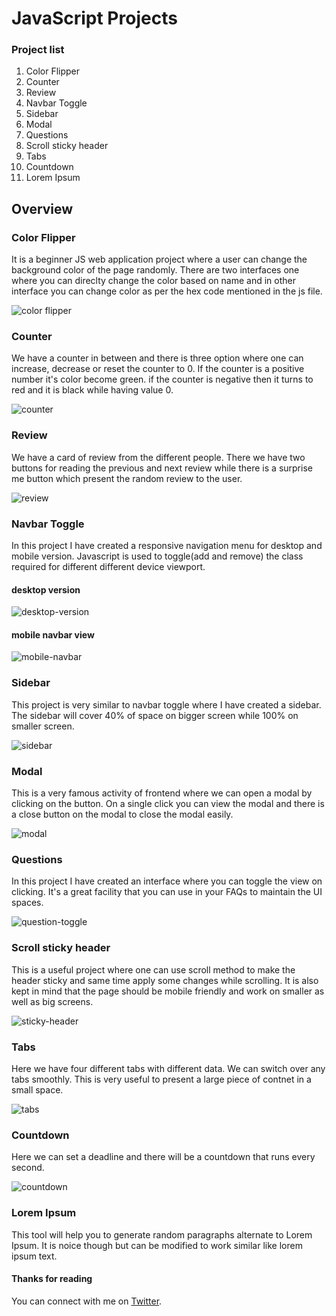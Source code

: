 # JavaScript Projects


### Project list
1. Color Flipper
2. Counter
3. Review
4. Navbar Toggle
5. Sidebar
6. Modal
7. Questions
8. Scroll sticky header
9. Tabs
10. Countdown
11. Lorem Ipsum



## Overview
### Color Flipper
It is a beginner JS web application project where a user can change the background color of the page randomly. There are two interfaces one where you can direclty change the color based on name and in other interface you can change color as per the hex code mentioned in the js file.

![color flipper](https://github.com/anubhavsinghgtm/JavaScript-Projects/blob/d695b0cb66d513c005c43525c6a70661eacb7df0/Color%20Flipper/screenshots/colorFlipper2.png)

### Counter
We have a counter in between and there is three option where one can increase, decrease or reset the counter to 0. If the counter is a positive number it's color become green. if the counter is negative then it turns to red and it is black while having value 0.

![counter](https://github.com/anubhavsinghgtm/JavaScript-Projects/blob/f7b092ab3a908896b7af931e892c02daaf873790/Counter/screenshots/counter.png)

### Review
We have a card of review from the different people. There we have two buttons for reading the previous and next review while there is a surprise me button which present the random review to the user.

![review](https://github.com/anubhavsinghgtm/JavaScript-Projects/blob/f7b092ab3a908896b7af931e892c02daaf873790/Reviews/screenshots/review.png)

### Navbar Toggle
In this project I have created a responsive navigation menu for desktop and mobile version. Javascript is used to toggle(add and remove) the class required for different different device viewport. 

#### desktop version
![desktop-version](https://github.com/anubhavsinghgtm/JavaScript-Projects/blob/df517dd020ac0a2b741e3ca1560bf30859a0613d/Navbar%20Toggle/Screenshots/desktop-version.png)

#### mobile navbar view
![mobile-navbar](https://github.com/anubhavsinghgtm/JavaScript-Projects/blob/df517dd020ac0a2b741e3ca1560bf30859a0613d/Navbar%20Toggle/Screenshots/mob-nav.png)


### Sidebar
This project is very similar to navbar toggle where I have created a sidebar. The sidebar will cover 40% of space on bigger screen while 100% on smaller screen.


![sidebar](https://github.com/anubhavsinghgtm/JavaScript-Projects/blob/3ba75e5773bedeefd79de622f718625a604a7500/Sidebar/Screenshot/sidebar.png)


### Modal
This is a very famous activity of frontend where we can open a modal by clicking on the button. On a single click you can view the modal and there is a close button on the modal to close the modal easily.

![modal](https://github.com/anubhavsinghgtm/JavaScript-Projects/blob/3735b6b481847d98f4af3fa84dfe994c71bfd4bf/Modal/Screenshot/modal.png)


### Questions
In this project I have created an interface where you can toggle the view on clicking. It's a great facility that you can use in your FAQs to maintain the UI spaces.

![question-toggle](https://github.com/anubhavsinghgtm/JavaScript-Projects/blob/08774212a7d8101432b486c44f6ebbbb2a4ba81e/Question/Screenshots/toggleView.png)

### Scroll sticky header
This is a useful project where one can use scroll method to make the header sticky and same time apply some changes while scrolling. It is also kept in mind that the page should be mobile friendly and work on smaller as well as big screens.

![sticky-header](https://github.com/anubhavsinghgtm/JavaScript-Projects/blob/2ae4ef3c51805903c953d04cc4a6b4de21de910e/Scroll/Screenshots/sticky%20header.jpg)


### Tabs
Here we have four different tabs with different data. We can switch over any tabs smoothly. This is very useful to present a large piece of contnet in a small space.

![tabs](https://github.com/anubhavsinghgtm/JavaScript-Projects/blob/942b1dc8e130cbad0123ad0a74f57b1d6bdfa02b/Tabs/Screenshots/tabs.jpg)

### Countdown
Here we can set a deadline and there will be a countdown that runs every second.

![countdown](https://github.com/anubhavsinghgtm/JavaScript-Projects/blob/6053620241f9704f5c9221e60594c8b124311753/Countdown/Screenshot/countdown.jpg)


### Lorem Ipsum
This tool will help you to generate random paragraphs alternate to Lorem Ipsum. It is noice though but can be modified to work similar like lorem ipsum text.


#### Thanks for reading
You can connect with me on [Twitter](https://twitter.com/anubhavsinghgtm).